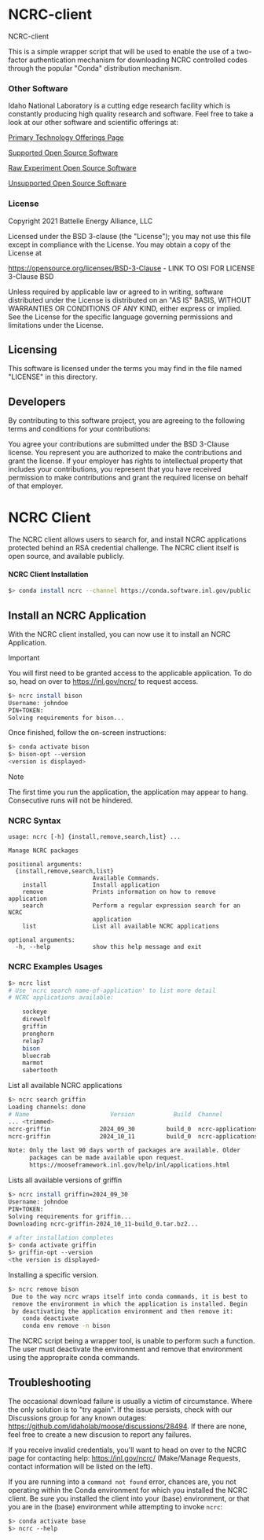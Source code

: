 # NCRC-client
NCRC-client

This is a simple wrapper script that will be used to enable the use of a two-factor authentication
mechanism for downloading NCRC controlled codes through the popular "Conda" distribution mechanism.


### Other Software
Idaho National Laboratory is a cutting edge research facility which is constantly producing high
quality research and software. Feel free to take a look at our other software and scientific
offerings at:

[Primary Technology Offerings Page](https://www.inl.gov/inl-initiatives/technology-deployment)

[Supported Open Source Software](https://github.com/idaholab)

[Raw Experiment Open Source Software](https://github.com/IdahoLabResearch)

[Unsupported Open Source Software](https://github.com/IdahoLabCuttingBoard)

### License

Copyright 2021 Battelle Energy Alliance, LLC

Licensed under the BSD 3-clause (the "License");
you may not use this file except in compliance with the License.
You may obtain a copy of the License at

  https://opensource.org/licenses/BSD-3-Clause - LINK TO OSI FOR LICENSE 3-Clause BSD

Unless required by applicable law or agreed to in writing, software
distributed under the License is distributed on an "AS IS" BASIS,
WITHOUT WARRANTIES OR CONDITIONS OF ANY KIND, either express or implied.
See the License for the specific language governing permissions and
limitations under the License.


Licensing
-----
This software is licensed under the terms you may find in the file named "LICENSE" in this
directory.


Developers
-----
By contributing to this software project, you are agreeing to the following terms and conditions for
your contributions:

You agree your contributions are submitted under the BSD 3-Clause license. You represent you are
authorized to make the contributions and grant the license. If your employer has rights to
intellectual property that includes your contributions, you represent that you have received
permission to make contributions and grant the required license on behalf of that employer.


# NCRC Client

The NCRC client allows users to search for, and install NCRC applications protected behind an RSA
credential challenge. The NCRC client itself is open source, and available publicly.

#### NCRC Client Installation

```bash
$> conda install ncrc --channel https://conda.software.inl.gov/public
```

## Install an NCRC Application

With the NCRC client installed, you can now use it to install an NCRC Application.

> [!IMPORTANT]
> You will first need to be granted access to the applicable application. To do so, head on over
> to https://inl.gov/ncrc/ to request access.

```bash
$> ncrc install bison
Username: johndoe
PIN+TOKEN:
Solving requirements for bison...
```

Once finished, follow the on-screen instructions:
```bash
$> conda activate bison
$> bison-opt --version
<version is displayed>
```
> [!NOTE]
> The first time you run the application, the application may appear to hang. Consecutive runs will
> not be hindered.

### NCRC Syntax

```pre
usage: ncrc [-h] {install,remove,search,list} ...

Manage NCRC packages

positional arguments:
  {install,remove,search,list}
                        Available Commands.
    install             Install application
    remove              Prints information on how to remove application
    search              Perform a regular expression search for an NCRC
                        application
    list                List all available NCRC applications

optional arguments:
  -h, --help            show this help message and exit
```

### NCRC Examples Usages

```bash
$> ncrc list
# Use 'ncrc search name-of-application' to list more detail
# NCRC applications available:

	sockeye
	direwolf
	griffin
	pronghorn
	relap7
	bison
	bluecrab
	marmot
	sabertooth
```
List all available NCRC applications

```bash
$> ncrc search griffin
Loading channels: done
# Name                       Version           Build  Channel
... <trimmed>
ncrc-griffin              2024_09_30         build_0  ncrc-applications
ncrc-griffin              2024_10_11         build_0  ncrc-applications

Note: Only the last 90 days worth of packages are available. Older
      packages can be made available upon request.
      https://mooseframework.inl.gov/help/inl/applications.html
```
Lists all available versions of griffin

```bash
$> ncrc install griffin=2024_09_30
Username: johndoe
PIN+TOKEN:
Solving requirements for griffin...
Downloading ncrc-griffin-2024_10_11-build_0.tar.bz2...

# after installation completes
$> conda activate griffin
$> griffin-opt --version
<the version is displayed>
```
Installing a specific version.

```bash
$> ncrc remove bison
 Due to the way ncrc wraps itself into conda commands, it is best to
 remove the environment in which the application is installed. Begin
 by deactivating the application environment and then remove it:
	conda deactivate
	conda env remove -n bison
```

The NCRC script being a wrapper tool, is unable to perform such a function. The user must deactivate
the environment and remove that environment using the appropraite conda commands.

## Troubleshooting

The occasional download failure is usually a victim of circumstance. Where the only solution is to
"try again". If the issue persists, check with our Discussions group for any known outages:
https://github.com/idaholab/moose/discussions/28494. If there are none, feel free to create a new
discusion to report any failures.

If you receive invalid credentials, you'll want to head on over to the NCRC page for contacting
help: https://inl.gov/ncrc/ (Make/Manage Requests, contact information will be listed on the left).

If you are running into a `command not found` error, chances are, you not operating within the
Conda environment for which you installed the NCRC client. Be sure you installed the client into
your (base) environment, or that you are in the (base) environment while attempting to invoke
`ncrc`:

```bash
$> conda activate base
$> ncrc --help
```

